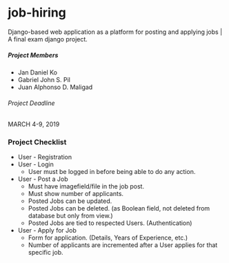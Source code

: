 # job-hiring
Django-based web application as a platform for posting and applying jobs | A final exam django project.

##### Project Members
* Jan Daniel Ko
* Gabriel John S. Pil
* Juan Alphonso D. Maligad
###### Project Deadline
MARCH 4-9, 2019

### Project Checklist
* User - Registration
* User - Login
    * User must be logged in before being able to do any action.
* User - Post a Job
    * Must have imagefield/file in the job post.
    * Must show number of applicants.
    * Posted Jobs can be updated.
    * Posted Jobs can be deleted. (as Boolean field, not deleted from database but only from view.)
    * Posted Jobs are tied to respected Users. (Authentication)
* User - Apply for Job
    * Form for application. (Details, Years of Experience, etc.)
    * Number of applicants are incremented after a User applies for that specific job.